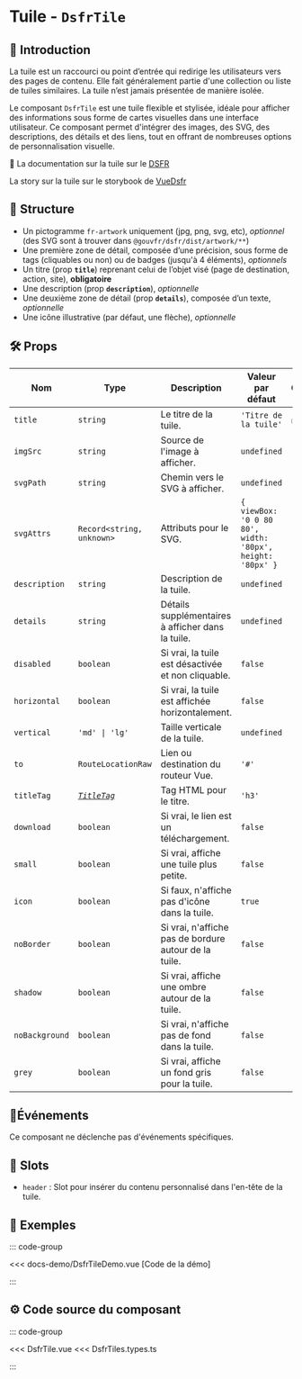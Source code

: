 # Tuile - `DsfrTile`

## 🌟 Introduction

La tuile est un raccourci ou point d’entrée qui redirige les utilisateurs vers des pages de contenu. Elle fait généralement partie d'une collection ou liste de tuiles similaires. La tuile n’est jamais présentée de manière isolée.

Le composant `DsfrTile` est une tuile flexible et stylisée, idéale pour afficher des informations sous forme de cartes visuelles dans une interface utilisateur. Ce composant permet d'intégrer des images, des SVG, des descriptions, des détails et des liens, tout en offrant de nombreuses options de personnalisation visuelle.

🏅 La documentation sur la tuile sur le [DSFR](https://www.systeme-de-design.gouv.fr/elements-d-interface/composants/tuile)

<VIcon name="vi-file-type-storybook" /> La story sur la tuile sur le storybook de [VueDsfr](https://storybook.vue-ds.fr/?path=/docs/composants-dsfrtile--docs)

## 📐 Structure

- Un pictogramme `fr-artwork` uniquement (jpg, png, svg, etc), *optionnel* (des SVG sont à trouver dans `@gouvfr/dsfr/dist/artwork/**`)
- Une première zone de détail, composée d’une précision, sous forme de tags (cliquables ou non) ou de badges (jusqu'à 4 éléments), *optionnels*
- Un titre (prop **`title`**) reprenant celui de l’objet visé (page de destination, action, site), **obligatoire**
- Une description (prop **`description`**), *optionnelle*
- Une deuxième zone de détail (prop **`details`**), composée d’un texte, *optionnelle*
- Une icône illustrative (par défaut, une flèche), *optionnelle*

## 🛠️ Props

| Nom            | Type                                                                                      | Description                                                     | Valeur par défaut                                         | Obligatoire |
|----------------|-------------------------------------------------------------------------------------------|-----------------------------------------------------------------| ----------------------------------------------------------|-------------|
| `title`        | `string`                                                                                  | Le titre de la tuile.                                           | `'Titre de la tuile'`                                     | ✅          |
| `imgSrc`       | `string`                                                                                  | Source de l'image à afficher.                                   | `undefined`                                               |             |
| `svgPath`      | `string`                                                                                  | Chemin vers le SVG à afficher.                                  | `undefined`                                               |             |
| `svgAttrs`     | `Record<string, unknown>`                                                                 | Attributs pour le SVG.                                          | `{ viewBox: '0 0 80 80', width: '80px', height: '80px' }` |             |
| `description`  | `string`                                                                                  | Description de la tuile.                                        | `undefined`                                               |             |
| `details`      | `string`                                                                                  | Détails supplémentaires à afficher dans la tuile.               | `undefined`                                               |             |
| `disabled`     | `boolean`                                                                                 | Si vrai, la tuile est désactivée et non cliquable.              | `false`                                                   |             |
| `horizontal`   | `boolean`                                                                                 | Si vrai, la tuile est affichée horizontalement.                 | `false`                                                   |             |
| `vertical`     | `'md' \| 'lg'`                                                                            | Taille verticale de la tuile.                                   | `undefined`                                               |             |
| `to`           | `RouteLocationRaw`                                                                        | Lien ou destination du routeur Vue.                             | `'#'`                                                     |             |
| `titleTag`     | [*`TitleTag`*](/docs/types.md#title-tag "'h1' \| 'h2' \| 'h3' \| 'h4' \| 'h5' \| 'h6'")   | Tag HTML pour le titre.                                         | `'h3'`                                                    |             |
| `download`     | `boolean`                                                                                 | Si vrai, le lien est un téléchargement.                         | `false`                                                   |             |
| `small`        | `boolean`                                                                                 | Si vrai, affiche une tuile plus petite.                         | `false`                                                   |             |
| `icon`         | `boolean`                                                                                 | Si faux, n'affiche pas d'icône dans la tuile.                   | `true`                                                    |             |
| `noBorder`     | `boolean`                                                                                 | Si vrai, n'affiche pas de bordure autour de la tuile.           | `false`                                                   |             |
| `shadow`       | `boolean`                                                                               | Si vrai, affiche une ombre autour de la tuile.                  | `false`                                                   |             |
| `noBackground` | `boolean`                                                                                 | Si vrai, n'affiche pas de fond dans la tuile.                   | `false`                                                   |             |
| `grey`         | `boolean`                                                                                 | Si vrai, affiche un fond gris pour la tuile.                    | `false`                                                   |             |

## 📡Événements

Ce composant ne déclenche pas d'événements spécifiques.

## 🧩 Slots

- `header` : Slot pour insérer du contenu personnalisé dans l'en-tête de la tuile.

## 📝 Exemples

::: code-group

<Story data-title="Démo" min-h="400px">
  <DsfrTileDemo />
</Story>

<<< docs-demo/DsfrTileDemo.vue [Code de la démo]

:::

## ⚙️ Code source du composant

::: code-group

<<< DsfrTile.vue
<<< DsfrTiles.types.ts

:::

<script setup lang="ts">
import DsfrTileDemo from './docs-demo/DsfrTileDemo.vue'
</script>
